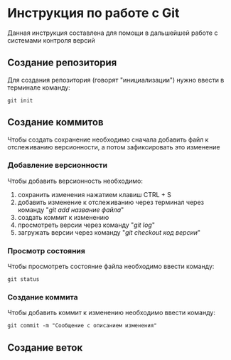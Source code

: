# Инструкция по работе с Git 

Данная инструкция составлена для помощи в дальшейшей работе с системами контроля версий

## Создание репозитория

Для создания репозитория (говорят "инициализации") нужно ввести в терминале команду:

    git init
    
## Создание коммитов

Чтобы создать сохранение необходимо сначала добавить файл к отслеживанию версионности, а потом зафиксировать это изменение

### Добавление версионности

Чтобы добавить версионность необходимо:

1. сохранить изменения нажатием клавиш CTRL + S
2. добавить изменение к отслеживанию через терминал через команду "*git add название файла*"
3. создать коммит к изменению
4. просмотреть версии через команду "*git log*"
5. загружать версии через команду "*git checkout код версии*"

### Просмотр состояния

Чтобы просмотреть состояние файла необходимо ввести команду:

    git status

### Создание коммита 

Чтобы добавить коммит к изменению необходимо ввести команду:

    git commit -m "Сообщение с описанием изменения"

## Создание веток

